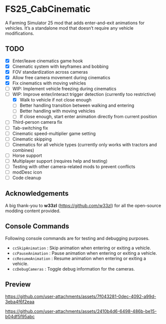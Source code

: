 # FS25_CabCinematic

A Farming Simulator 25 mod that adds enter-and-exit animations for vehicles.
It’s a standalone mod that doesn’t require any vehicle modifications.

## TODO

- [x] Enter/leave cinematics game hook
- [x] Cinematic system with keyframes and bobbing
- [x] FOV standardization across cameras
- [x] Allow free camera movement during cinematics
- [x] Fix cinematics with moving vehicles
- [ ] WIP: Implement vehicle freezing during cinematics
- [ ] WIP: Improve enter/interact trigger detection (currently too restrictive)
  - [x] Walk to vehicle if not close enough
  - [ ] Better handling transition between walking and entering
  - [ ] Better handling with moving vehicles
  - [ ] If close enough, start enter animation directly from current position
- [ ] Third-person camera fix
- [ ] Tab-switching fix
- [ ] Cinematic speed-multiplier game setting
- [ ] Cinematic skipping
- [ ] Cinematics for all vehicle types (currently only works with tractors and combines)
- [ ] Horse support
- [ ] Multiplayer support (requires help and testing)
- [ ] Testing with other camera-related mods to prevent conflicts
- [ ] modDesc icon
- [ ] Code cleanup

## Acknowledgements

A big thank-you to **w33zl** (https://github.com/w33zl) for all the open-source modding content provided.

## Console Commands

Following console commands are for testing and debugging purposes.

- `ccSkipAnimation` : Skip animation when entering or exiting a vehicle.
- `ccPauseAnimation` : Pause animation when entering or exiting a vehicle.
- `ccResumeAnimation` : Resume animation when entering or exiting a vehicle.
- `ccDebugCameras` : Toggle debug information for the cameras.

## Preview

https://github.com/user-attachments/assets/7f043281-0dec-4092-a99d-3eba4f6f2eaa

https://github.com/user-attachments/assets/2410b4d6-6498-486b-be15-b04df5f95abc

